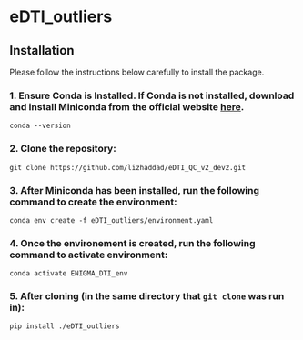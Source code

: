 # eDTI_outliers

## Installation 

Please follow the instructions below carefully to install the package.

### 1. Ensure Conda is Installed.  If Conda is not installed, download and install Miniconda from the official website  [here](https://docs.conda.io/projects/conda/en/latest/user-guide/install/index.html). 
  `conda --version`
### 2. Clone the repository:
  `git clone https://github.com/lizhaddad/eDTI_QC_v2_dev2.git`

### 3. After Miniconda has been installed, run the following command to create the environment:
  `conda env create -f eDTI_outliers/environment.yaml`

### 4. Once the environement is created, run the following command to activate environment:
  `conda activate ENIGMA_DTI_env`

### 5. After cloning (in the same directory that `git clone` was run in):
  `pip install ./eDTI_outliers`
